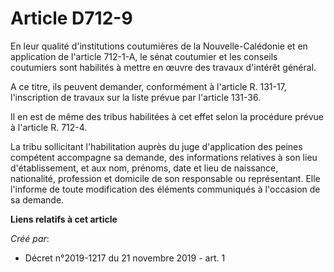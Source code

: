 # Article D712-9

En leur qualité d'institutions coutumières de la Nouvelle-Calédonie et en application de l'article 712-1-A, le sénat
coutumier et les conseils coutumiers sont habilités à mettre en œuvre des travaux d'intérêt général.

A ce titre, ils peuvent demander, conformément à l'article R. 131-17, l'inscription de travaux sur la liste prévue par
l'article 131-36.

Il en est de même des tribus habilitées à cet effet selon la procédure prévue à l'article R. 712-4.

La tribu sollicitant l'habilitation auprès du juge d'application des peines compétent accompagne sa demande, des informations
relatives à son lieu d'établissement, et aux nom, prénoms, date et lieu de naissance, nationalité, profession et domicile de
son responsable ou représentant. Elle l'informe de toute modification des éléments communiqués à l'occasion de sa demande.

**Liens relatifs à cet article**

_Créé par_:

  - Décret n°2019-1217 du 21 novembre 2019 - art. 1
